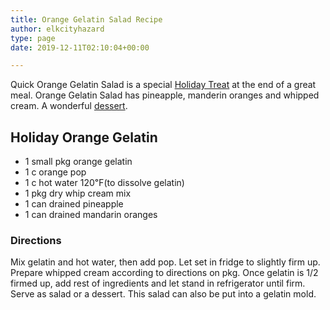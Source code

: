```yaml
---
title: Orange Gelatin Salad Recipe
author: elkcityhazard
type: page
date: 2019-12-11T02:10:04+00:00

---
```

Quick Orange Gelatin Salad is a special [Holiday Treat][1] at the end of a great meal. Orange Gelatin Salad has pineapple, manderin oranges and whipped cream. A wonderful [dessert][2].

## Holiday Orange Gelatin 

  * 1 small pkg orange gelatin
  * 1 c orange pop
  * 1 c hot water 120&#8457;(to dissolve gelatin)
  * 1 pkg dry whip cream mix
  * 1 can drained pineapple
  * 1 can drained mandarin oranges

### Directions

Mix gelatin and hot water, then add pop. Let set in fridge to slightly firm up. Prepare whipped cream according to directions on pkg. Once gelatin is 1/2 firmed up, add rest of ingredients and let stand in refrigerator until firm. Serve as salad or a dessert. This salad can also be put into a gelatin mold.

 [1]: /wordpress/recipes-for-special-occasions-and-events/
 [2]: /wordpress/dessert-recipes/